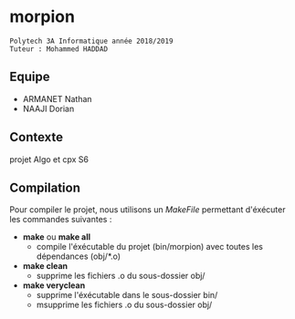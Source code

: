# morpion

    Polytech 3A Informatique année 2018/2019
    Tuteur : Mohammed HADDAD

## Equipe

- ARMANET Nathan
- NAAJI Dorian

## Contexte

projet Algo et cpx S6

## Compilation

Pour compiler le projet, nous utilisons un *MakeFile* permettant d'éxécuter les commandes suivantes :
- **make** ou **make all**
    - compile l'éxécutable du projet (bin/morpion) avec toutes les dépendances (obj/*.o)
- **make clean**
    - supprime les fichiers .o du sous-dossier obj/
- **make veryclean**
    - supprime l'éxécutable dans le sous-dossier bin/
    - msupprime les fichiers .o du sous-dossier obj/